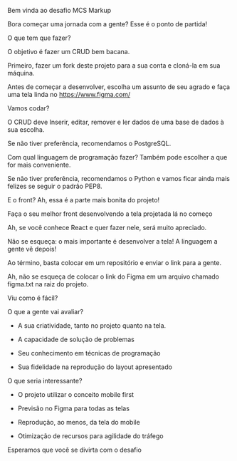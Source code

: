Bem vinda ao desafio MCS Markup

Bora começar uma jornada com a gente? Esse é o ponto de partida!


O que tem que fazer?

O objetivo é fazer um CRUD bem bacana.

Primeiro, fazer um fork deste projeto para a sua conta e cloná-la em sua máquina.

Antes de começar a desenvolver, escolha um assunto de seu agrado e faça uma tela linda no https://www.figma.com/


Vamos codar?

O CRUD deve Inserir, editar, remover e ler dados de uma base de dados à sua escolha.

Se não tiver preferência, recomendamos o PostgreSQL.

Com qual linguagem de programação fazer? Também pode escolher a que for mais conveniente.

Se não tiver preferência, recomendamos o Python e vamos ficar ainda mais felizes se seguir o padrão PEP8.


E o front? Ah, essa é a parte mais bonita do projeto!

Faça o seu melhor front desenvolvendo a tela projetada lá no começo

Ah, se você conhece React e quer fazer nele, será muito apreciado.

Não se esqueça: o mais importante é desenvolver a tela! A linguagem a gente vê depois!

Ao término, basta colocar em um repositório e enviar o link para a gente.

Ah, não se esqueça de colocar o link do Figma em um arquivo chamado figma.txt na raiz do projeto.

Viu como é fácil?


O que a gente vai avaliar?

- A sua criatividade, tanto no projeto quanto na tela.

- A capacidade de solução de problemas

- Seu conhecimento em técnicas de programação

- Sua fidelidade na reprodução do layout apresentado


O que seria interessante?

- O projeto utilizar o conceito mobile first

- Previsão no Figma para todas as telas

- Reprodução, ao menos, da tela do mobile

- Otimização de recursos para agilidade do tráfego


Esperamos que você se divirta com o desafio